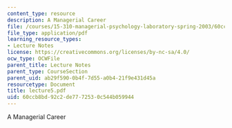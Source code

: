 ```yaml
---
content_type: resource
description: A Managerial Career
file: /courses/15-310-managerial-psychology-laboratory-spring-2003/60ccb8bd92c2de7772530c544b059944_lecture5.pdf
file_type: application/pdf
learning_resource_types:
- Lecture Notes
license: https://creativecommons.org/licenses/by-nc-sa/4.0/
ocw_type: OCWFile
parent_title: Lecture Notes
parent_type: CourseSection
parent_uid: ab29f590-0b4f-7d55-a0b4-21f9e431d45a
resourcetype: Document
title: lecture5.pdf
uid: 60ccb8bd-92c2-de77-7253-0c544b059944
---
```

A Managerial Career